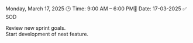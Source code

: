 Monday, March 17, 2025
🕒 Time: 9:00 AM – 6:00 PM📆 Date: 17-03-2025
✅ SOD  

Review new sprint goals.  
Start development of next feature.

